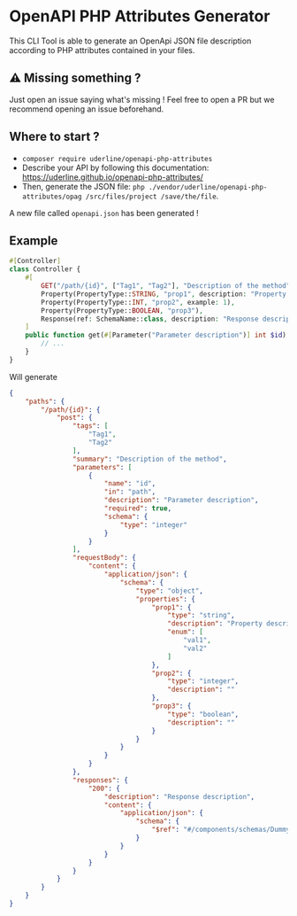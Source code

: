 # OpenAPI PHP Attributes Generator

This CLI Tool is able to generate an OpenApi JSON file description according to PHP attributes contained in your files.


## ⚠️ Missing something ?
Just open an issue saying what's missing ! Feel free to open a PR but we recommend opening an issue beforehand. 


## Where to start ?
- `composer require uderline/openapi-php-attributes`
- Describe your API by following this documentation: https://uderline.github.io/openapi-php-attributes/
- Then, generate the JSON file: `php ./vendor/uderline/openapi-php-attributes/opag /src/files/project /save/the/file`.

A new file called `openapi.json` has been generated !


## Example
```php
#[Controller]
class Controller {
    #[
        GET("/path/{id}", ["Tag1", "Tag2"], "Description of the method"),
        Property(PropertyType::STRING, "prop1", description: "Property description", enum: ["val1", "val2"]),
        Property(PropertyType::INT, "prop2", example: 1),
        Property(PropertyType::BOOLEAN, "prop3"),
        Response(ref: SchemaName::class, description: "Response description")
    ]
    public function get(#[Parameter("Parameter description")] int $id): JsonResponse {
        // ...
    }
}
```

Will generate
```json
{
    "paths": {
        "/path/{id}": {
            "post": {
                "tags": [
                    "Tag1",
                    "Tag2"
                ],
                "summary": "Description of the method",
                "parameters": [
                    {
                        "name": "id",
                        "in": "path",
                        "description": "Parameter description",
                        "required": true,
                        "schema": {
                            "type": "integer"
                        }
                    }
                ],
                "requestBody": {
                    "content": {
                        "application/json": {
                            "schema": {
                                "type": "object",
                                "properties": {
                                    "prop1": {
                                        "type": "string",
                                        "description": "Property description",
                                        "enum": [
                                            "val1",
                                            "val2"
                                        ]
                                    },
                                    "prop2": {
                                        "type": "integer",
                                        "description": ""
                                    },
                                    "prop3": {
                                        "type": "boolean",
                                        "description": ""
                                    }
                                }
                            }
                        }
                    }
                },
                "responses": {
                    "200": {
                        "description": "Response description",
                        "content": {
                            "application/json": {
                                "schema": {
                                    "$ref": "#/components/schemas/DummyComponent"
                                }
                            }
                        }
                    }
                }
            }
        }
    }
}
```
